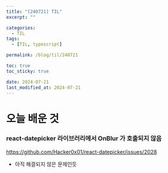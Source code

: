 ```yaml
---
title: "[240721] TIL"
excerpt: ""

categories:
  - TIL
tags:
  - [TIL, typescript]

permalink: /blog/til/240721

toc: true
toc_sticky: true

date: 2024-07-21
last_modified_at: 2024-07-21
---
```


# 오늘 배운 것

### react-datepicker 라이브러리에서 OnBlur 가 호출되지 않음

https://github.com/Hacker0x01/react-datepicker/issues/2028

- 아직 해결되지 않은 문제인듯
